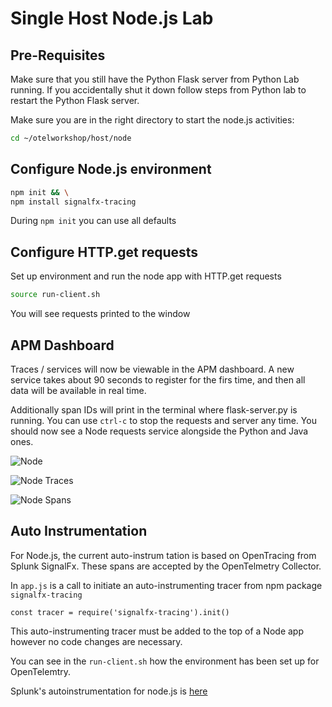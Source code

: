 # Single Host Node.js Lab

## Pre-Requisites

Make sure that you still have the Python Flask server from Python Lab running. If you accidentally shut it down follow steps from Python lab to restart the Python Flask server.

Make sure you are in the right directory to start the node.js activities:  

```bash
cd ~/otelworkshop/host/node
```

## Configure Node.js environment

```bash
npm init && \
npm install signalfx-tracing
```

During `npm init` you can use all defaults

## Configure HTTP.get requests

Set up environment and run the node app with HTTP.get requests

```bash
source run-client.sh
```

You will see requests printed to the window

## APM Dashboard

Traces / services will now be viewable in the APM dashboard. A new service takes about 90 seconds to register for the firs time, and then all data will be available in real time.

Additionally span IDs will print in the terminal where flask-server.py is running. You can use `ctrl-c` to stop the requests and server any time. You should now see a Node requests service alongside the Python and Java ones.  

![Node](../../assets/14-node.png)

![Node Traces](../../assets/15-nodetraces.png)

![Node Spans](../../assets/16-nodespans.png)

## Auto Instrumentation

For Node.js, the current auto-instrum
tation is based on OpenTracing from Splunk SignalFx. These spans are accepted by the OpenTelmetry Collector.

In `app.js` is a call to initiate an auto-instrumenting tracer from npm package `signalfx-tracing`

```nodejs
const tracer = require('signalfx-tracing').init()
```

This auto-instrumenting tracer must be added to the top of a Node app however no code changes are necessary.  

You can see in the `run-client.sh` how the environment has been set up for OpenTelemtry.

Splunk's autoinstrumentation for node.js is [here](https://github.com/signalfx/signalfx-nodejs-tracing)
